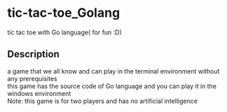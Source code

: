 # tic-tac-toe_Golang
tic tac toe with Go language( for fun :D)

## Description
a game that we all know and can play in the terminal environment without any prerequisites<br>
this game has the source code of Go language and you can play it in the windows environment<br>
Note: this game is for two players and has no artificial intelligence
